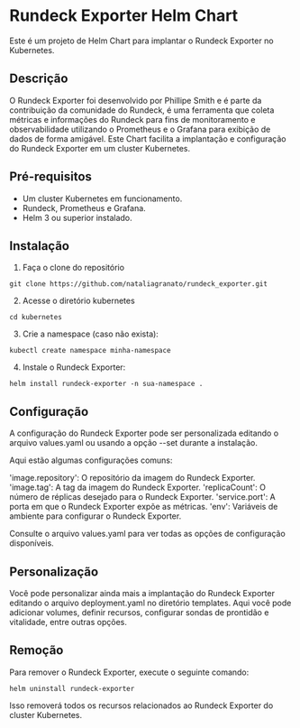 # Rundeck Exporter Helm Chart

Este é um projeto de Helm Chart para implantar o Rundeck Exporter no Kubernetes.

## Descrição

O Rundeck Exporter foi desenvolvido por Phillipe Smith e é parte da contribuição da comunidade do Rundeck, é uma ferramenta que coleta métricas e informações do Rundeck para fins de monitoramento e observabilidade utilizando o Prometheus e o Grafana para exibição de dados de forma amigável. Este Chart facilita a implantação e configuração do Rundeck Exporter em um cluster Kubernetes.

## Pré-requisitos

- Um cluster Kubernetes em funcionamento.
- Rundeck, Prometheus e Grafana.
- Helm 3 ou superior instalado.

## Instalação

1. Faça o clone do repositório

```
git clone https://github.com/nataliagranato/rundeck_exporter.git
```

2. Acesse o diretório kubernetes

```
cd kubernetes
```

3. Crie a namespace (caso não exista):

```
kubectl create namespace minha-namespace
```

4. Instale o Rundeck Exporter:

```
helm install rundeck-exporter -n sua-namespace .
```

## Configuração

A configuração do Rundeck Exporter pode ser personalizada editando o arquivo values.yaml ou usando a opção --set durante a instalação.

Aqui estão algumas configurações comuns:

'image.repository': O repositório da imagem do Rundeck Exporter.
'image.tag': A tag da imagem do Rundeck Exporter.
'replicaCount': O número de réplicas desejado para o Rundeck Exporter.
'service.port': A porta em que o Rundeck Exporter expõe as métricas.
'env': Variáveis de ambiente para configurar o Rundeck Exporter.

Consulte o arquivo values.yaml para ver todas as opções de configuração disponíveis.

## Personalização

Você pode personalizar ainda mais a implantação do Rundeck Exporter editando o arquivo deployment.yaml no diretório templates. Aqui você pode adicionar volumes, definir recursos, configurar sondas de prontidão e vitalidade, entre outras opções.

## Remoção

Para remover o Rundeck Exporter, execute o seguinte comando:

```
helm uninstall rundeck-exporter

```

Isso removerá todos os recursos relacionados ao Rundeck Exporter do cluster Kubernetes.
